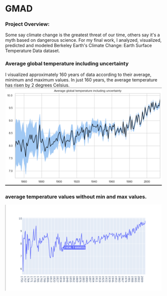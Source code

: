 # GMAD

### Project Overview:
Some say climate change is the greatest threat of our time, others say it's a myth based on dangerous science. For my final work, I analyzed, visualized, predicted and modeled Berkeley Earth's Climate Change: Earth Surface Temperature Data dataset.

### Average global temperature including uncertainty
I visualized approximately 160 years of data according to their average, minimum and maximum values. In just 160 years, the average temperature has risen by 2 degrees Celsius.
![alt text](img/C1.PNG)

### average temperature values ​​without min and max values.
![alt text](img/c2.PNG)